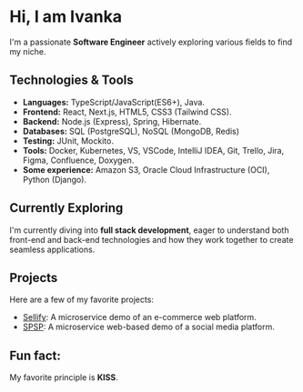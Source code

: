 # Hi, I am Ivanka

I'm a passionate **Software Engineer** actively exploring various fields to find my niche.

## Technologies & Tools

- **Languages:** TypeScript/JavaScript(ES6+), Java.
- **Frontend:** React, Next.js, HTML5, CSS3 (Tailwind CSS).
- **Backend:** Node.js (Express), Spring, Hibernate.
- **Databases:** SQL (PostgreSQL), NoSQL (MongoDB, Redis)
- **Testing:** JUnit, Mockito.
- **Tools:** Docker, Kubernetes, VS, VSCode, IntelliJ IDEA, Git, Trello, Jira, Figma, Confluence, Doxygen.
- **Some experience:** Amazon S3, Oracle Cloud Infrastructure (OCI), Python (Django).

## Currently Exploring

I'm currently diving into **full stack development**, eager to understand both front-end and back-end technologies and how they work together to create seamless applications.

## Projects

Here are a few of my favorite projects:
- [Sellify](https://github.com/Xamarsia/sellify): A microservice demo of an e-commerce web platform.
- [SPSP](https://github.com/Xamarsia/spsp-deployment): A microservice web-based demo of a social media platform.
 
## Fun fact: 

My favorite principle is **KISS**.
